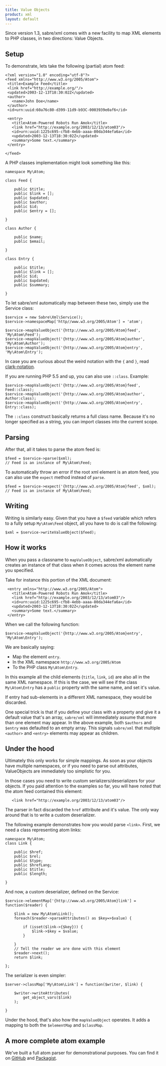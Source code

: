 ```yaml
---
title: Value Objects
product: xml
layout: default
---
```


Since version 1.3, sabre/xml comes with a new facility to map XML elements to
PHP classes, in two directions: Value Objects.

Setup
-----

To demonstrate, lets take the following (partial) atom feed:

    <?xml version="1.0" encoding="utf-8"?>
    <feed xmlns="http://www.w3.org/2005/Atom">
     <title>Example Feed</title>
     <link href="http://example.org/"/>
     <updated>2003-12-13T18:30:02Z</updated>
     <author>
       <name>John Doe</name>
     </author>
     <id>urn:uuid:60a76c80-d399-11d9-b93C-0003939e0af6</id>

     <entry>
       <title>Atom-Powered Robots Run Amok</title>
       <link href="http://example.org/2003/12/13/atom03"/>
       <id>urn:uuid:1225c695-cfb8-4ebb-aaaa-80da344efa6a</id>
       <updated>2003-12-13T18:30:02Z</updated>
       <summary>Some text.</summary>
     </entry>

    </feed>

A PHP classes implementation might look something like this:

    namespace My\Atom;

    class Feed {

        public $title;
        public $link = [];
        public $updated;
        public $author;
        public $id;
        public $entry = [];

    }

    class Author {

        public $name;
        public $email;

    }

    class Entry {

        public $title;
        public $link = [];
        public $id;
        public $updated;
        public $summary;

    }

To let sabre/xml automatically map between these two, simply use the Service
class:

    $service = new Sabre\Xml\Service();
    $service->namespaceMap['http//www.w3.org/2005/Atom'] = 'atom';

    $service->mapValueObject('{http://www.w3.org/2005/Atom}feed', 'My\Atom\Feed');
    $service->mapValueObject('{http://www.w3.org/2005/Atom}author', 'My\Atom\Author');
    $service->mapValueObject('{http://www.w3.org/2005/Atom}entry', 'My\Atom\Entry');

In case you are curious about the weird notation with the `{` and `}`, read
[clark-notation][2].

If you are running PHP 5.5 and up, you can also use `::class`. Example:

    $service->mapValueObject('{http://www.w3.org/2005/Atom}feed', Feed::class);
    $service->mapValueObject('{http://www.w3.org/2005/Atom}author', Author:class);
    $service->mapValueObject('{http://www.w3.org/2005/Atom}entry', Entry::class);

The `::class` construct basically returns a full class name. Because it's no
longer specified as a string, you can import classes into the current scope.


Parsing
-------

After that, all it takes to parse the atom feed is:

    $feed = $service->parse($xml);
    // Feed is an instance of My\Atom\Feed;

To automatically throw an error if the root xml element is an atom feed,
you can also use the `expect` method instead of `parse`.

    $feed = $service->expect('{http://www.w3.org/2005/Atom}feed', $xml);
    // Feed is an instance of My\Atom\Feed;


Writing
-------

Writing is similarly easy. Given that you have a `$feed` variable which refers
to a fully setup `My\Atom\Feed` object, all you have to do is call the following:

    $xml = $service->writeValueObject($feed);


How it works
------------

When you pass a classname to `mapValueObject`, sabre/xml automatically creates
an instance of that class when it comes across the element name you specified.

Take for instance this portion of the XML document:

     <entry xmlns="http://www.w3.org/2005/Atom">
       <title>Atom-Powered Robots Run Amok</title>
       <link href="http://example.org/2003/12/13/atom03"/>
       <id>urn:uuid:1225c695-cfb8-4ebb-aaaa-80da344efa6a</id>
       <updated>2003-12-13T18:30:02Z</updated>
       <summary>Some text.</summary>
     </entry>

When we call the following function:

    $service->mapValueObject('{http://www.w3.org/2005/Atom}entry', 'My\Atom\Entry');

We are basically saying:

* Map the element `entry`.
* In the XML namespace `http://www.w3.org/2005/Atom`
* To the PHP class `My\Atom\Entry`.

In this example all the child elements (`title`, `link`, `id`) are also all in
the same XML namespace. If this is the case, we will see if the class
`My\Atom\Entry` has a `public` property with the same name, and set it's value.

If entry had sub-elements in a different XML namespace, they would be discarded.

One special trick is that if you define your class with a property and give it
a default value that's an array, `sabre/xml` will immediately assume that more
than one element may appear. In the above example, both `$authors` and `$entry`
was defaulted to an empty array. This signals `sabre/xml` that multiple
`<author>` and `<entry>` elements may appear as children.


Under the hood
--------------

Ultimately this only works for simple mappings. As soon as your objects have
multiple namespaces, or if you need to parse out attributes, ValueObjects are
immediately too simplistic for you.

In those cases you need to write custom serializers/deserializers for your
objects. If you paid attention to the examples so far, you will have noted
that the atom feed contained this element:

       <link href="http://example.org/2003/12/13/atom03"/>

The parser in fact discarded the `href` atttribute and it's value. The only
way around that is to write a custom deserializer.

The following example demonstrates how you would parse `<link>`. First, we
need a class representing atom links:

    namespace My\Atom;
    class Link {

        public $href;
        public $rel;
        public $type;
        public $hrefLang;
        public $title;
        public $length;

    }

And now, a custom deserializer, defined on the Service:

    $service->elementMap['{http://www.w3.org/2005/Atom}link'] = function($reader) {

        $link = new My\Atom\Link();
        foreach($reader->parseAttributes() as $key=>$value) {

            if (isset($link->{$key})) {
                $link->$key = $value;
            }

        }
        // Tell the reader we are done with this element
        $reader->next();
        return $link;

    };

The serializer is even simpler:

    $server->classMap['My\Atom\Link'] = function($writer, $link) {

        $writer->writeAttributes(
            get_object_vars($link)
        );

    }

Under the hood, that's also how the `mapValueObject` operates. It adds a
mapping to both the `$elementMap` and `$classMap`.


A more complete atom example
----------------------------

We've built a full atom parser for demonstrational purposes. You can find it
on [GitHub][3] and [Packagist][4].


[1]: https://tools.ietf.org/html/rfc4287
[2]: /xml/clark-notation/
[3]: https://packagist.org/packages/sabre/xml-atom "Atom XML parser for PHP"
[4]: https://github.com/fruux/sabre-xml-atom "Atom XML parser for PHP"
